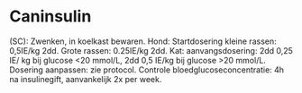 # Caninsulin

(SC): Zwenken, in koelkast bewaren. Hond: Startdosering kleine rassen: 0,5IE/kg 2dd. Grote rassen: 0.25IE/kg 2dd. Kat: aanvangsdosering: 2dd 0,25 IE/ kg bij glucose <20 mmol/L, 2dd 0,5 IE/kg bij glucose >20 mmol/L. Dosering aanpassen: zie protocol. Controle bloedglucoseconcentratie: 4h na insulinegift, aanvankelijk 2x per week.
